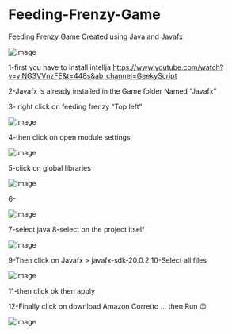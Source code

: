# Feeding-Frenzy-Game

Feeding Frenzy Game Created using Java and Javafx

![image](https://github.com/1MostafaAyman1/Feeding-Frenzy-Game/assets/80271742/7707f8d2-0708-4ae6-8ba9-d32ff5414602)

1-first you have to install intellja 
https://www.youtube.com/watch?v=viNG3VVnzFE&t=448s&ab_channel=GeekyScript

2-Javafx is already installed in the Game folder Named “Javafx”

3- right click on feeding frenzy “Top left” 


![image](https://github.com/1MostafaAyman1/Feeding-Frenzy-Game/assets/80271742/fdb0a799-b9f4-485f-b8fc-75baf9dae378)

4-then click on open module settings

![image](https://github.com/1MostafaAyman1/Feeding-Frenzy-Game/assets/80271742/7fb213f7-64cd-4232-b78b-856a76cbf564)

5-click on global libraries

![image](https://github.com/1MostafaAyman1/Feeding-Frenzy-Game/assets/80271742/d5ce367f-4582-4284-b100-acef5dccab4b)

6-

![image](https://github.com/1MostafaAyman1/Feeding-Frenzy-Game/assets/80271742/8e9116b7-4ab6-400d-a47e-c384470dd746)

7-select java 
8-select on the project itself 

![image](https://github.com/1MostafaAyman1/Feeding-Frenzy-Game/assets/80271742/8e7ee284-f000-4752-9cb1-3446508aee3e)

9-Then click on Javafx >  javafx-sdk-20.0.2 
10-Select all files

![image](https://github.com/1MostafaAyman1/Feeding-Frenzy-Game/assets/80271742/4f3f9bee-c8cb-4eb9-b7ff-31bad8cf9373)

11-then click ok then apply

12-Finally click on download Amazon Corretto … then Run 😊

![image](https://github.com/1MostafaAyman1/Feeding-Frenzy-Game/assets/80271742/2a5f51c9-7800-4fe2-ba35-ff4f18837d19)
